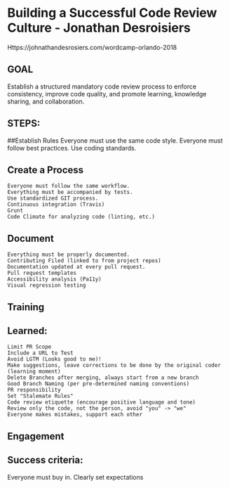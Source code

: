 # Building a Successful Code Review Culture - Jonathan Desroisiers

Https://johnathandesrosiers.com/wordcamp-orlando-2018

## GOAL
Establish a structured mandatory code review process to enforce consistency, improve code quality, and promote learning, knowledge sharing, and collaboration.

## STEPS:
##Establish Rules
    Everyone must use the same code style.
    Everyone must follow best practices.
    Use coding standards.
## Create a Process
    Everyone must follow the same workflow.
    Everything must be accompanied by tests.
    Use standardized GIT process.    
    Continuous integration (Travis)
    Grunt
    Code Climate for analyzing code (linting, etc.)
## Document
    Everything must be properly documented.
    Contributing Filed (linked to from project repos)
    Documentation updated at every pull request.
    Pull request templates
    Accessibility analysis (Pa11y)
    Visual regression testing
## Training

## Learned:
    Limit PR Scope
    Include a URL to Test
    Avoid LGTM (Looks good to me)!
    Make suggestions, leave corrections to be done by the original coder (learning moment)
    Delete Branches after merging, always start from a new branch
    Good Branch Naming (per pre-determined naming conventions)
    PR responsibility
    Set "Stalemate Rules"
    Code review etiquette (encourage positive language and tone)
    Review only the code, not the person, avoid "you" -> "we"
    Everyone makes mistakes, support each other

## Engagement

## Success criteria:
Everyone must buy in.
Clearly set expectations

    

